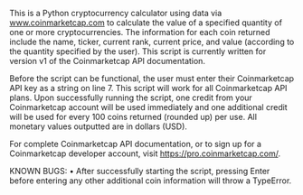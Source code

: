 This is a Python cryptocurrency calculator using data via www.coinmarketcap.com to calculate the value of a specified quantity of one or
more cryptocurrencies. The information for each coin returned include the name, ticker, current rank, current price, and value (according 
to the quantity specified by the user). This script is currently written for version v1 of the Coinmarketcap API documentation.

Before the script can be functional, the user must enter their Coinmarketcap API key as a string on line 7. This script will work for all
Coinmarketcap API plans. Upon successfully running the script, one credit from your Coinmarketcap account will be used immediately and one 
additional credit will be used for every 100 coins returned (rounded up) per use. All monetary values outputted are in dollars (USD).

For complete Coinmarketcap API documentation, or to sign up for a Coinmarketcap developer account, visit https://pro.coinmarketcap.com/.

KNOWN BUGS:
• After successfully starting the script, pressing Enter before entering any other additional coin information will throw a TypeError.  
